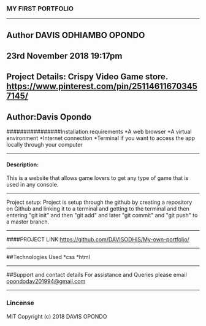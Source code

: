 ### MY FIRST PORTFOLIO
------------------------------------------------------------------------
Author
DAVIS ODHIAMBO OPONDO
-------------------------------------------------------------------------
23rd November 2018 19:17pm
-------------------------------------------------------------------------
Project Details:
Crispy Video Game store.
https://www.pinterest.com/pin/251146116703457145/
-------------------------------------------------------------------------
Author:Davis Opondo
-------------------------------------------------------------------------
################Installation requirements
*A web browser
*A virtual environment
*Internet connection
*Terminal if you want to access the app locally through your computer

-------------------------------------------------------------------------
#### Description:
This is a website that allows game lovers to get any type of game that is used in any console.

------------------------------------------------------------------------
Project setup:
Project is setup through the github by creating a repository on Github and linking it to a terminal and getting to the terminal and then entering "git init" and then "git add" and later "git commit" and "git push" to a master branch.

--------------------------------------------------------------------------------------------------------------
####PROJECT LINK:https://github.com/DAVISODHIS/My-own-portfolio/ 

------------------------------------------------------------------------
##Technologies Used
*css
*html

------------------------------------------------------------------------
##Support and contact details
For assistance and Queries please email opondodav201994@gmail.com

------------------------------------------------------------------------
### Lincense
MIT
Copyright (c) 2018 DAVIS OPONDO
 
